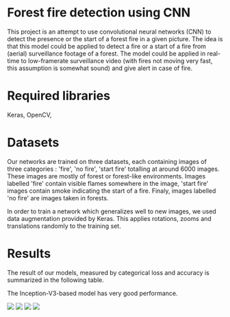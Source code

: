 # Forest fire detection using CNN
This project is an attempt to use convolutional neural networks (CNN) to detect the presence or the start 
of a forest fire in a given picture. The idea is that this model could be applied to detect a fire or a start of 
a fire from (aerial) surveillance footage of a forest. The model could be applied in real-time to low-framerate surveillance
video (with fires not moving very fast, this assumption is somewhat sound) and give alert in case of fire.

# Required libraries
Keras, OpenCV, 

# Datasets
Our networks are trained on three datasets, each containing images of three categories : 'fire', 'no fire', 'start fire' totalling
at around 6000 images. These images are mostly of forest or forest-like environments. Images labelled 'fire' contain visible flames
somewhere in the image,  'start fire' images contain smoke indicating the start of a fire. Finaly, images labelled 'no fire' are
images taken in forests. 

In order to train a network which generalizes well to new images, we used data augmentation provided by Keras. 
This applies rotations, zooms and translations randomly to the training set. 

# Results
The result of our models, measured by categorical loss and accuracy is summarized in the following table.

The Inception-V3-based model has very good performance.

![](video_examples/video_0.gif)
![](video_examples/video_1.gif)
![](video_examples/video_2.gif)
![](video_examples/video_3.gif)
